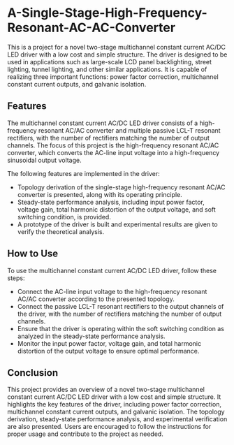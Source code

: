 # A-Single-Stage-High-Frequency-Resonant-AC-AC-Converter
This is a project for a novel two-stage multichannel constant current AC/DC LED driver with a low cost and simple structure. The driver is designed to be used in applications such as large-scale LCD panel backlighting, street lighting, tunnel lighting, and other similar applications. It is capable of realizing three important functions: power factor correction, multichannel constant current outputs, and galvanic isolation.

## Features
The multichannel constant current AC/DC LED driver consists of a high-frequency resonant AC/AC converter and multiple passive LCL-T resonant rectifiers, with the number of rectifiers matching the number of output channels. The focus of this project is the high-frequency resonant AC/AC converter, which converts the AC-line input voltage into a high-frequency sinusoidal output voltage.

The following features are implemented in the driver:

- Topology derivation of the single-stage high-frequency resonant AC/AC converter is presented, along with its operating principle.
- Steady-state performance analysis, including input power factor, voltage gain, total harmonic distortion of the output voltage, and soft switching condition, is provided.
- A prototype of the driver is built and experimental results are given to verify the theoretical analysis.

## How to Use
To use the multichannel constant current AC/DC LED driver, follow these steps:

- Connect the AC-line input voltage to the high-frequency resonant AC/AC converter according to the presented topology.
- Connect the passive LCL-T resonant rectifiers to the output channels of the driver, with the number of rectifiers matching the number of output channels.
- Ensure that the driver is operating within the soft switching condition as analyzed in the steady-state performance analysis.
- Monitor the input power factor, voltage gain, and total harmonic distortion of the output voltage to ensure optimal performance.

## Conclusion
This project provides an overview of a novel two-stage multichannel constant current AC/DC LED driver with a low cost and simple structure. It highlights the key features of the driver, including power factor correction, multichannel constant current outputs, and galvanic isolation. The topology derivation, steady-state performance analysis, and experimental verification are also presented. Users are encouraged to follow the instructions for proper usage and contribute to the project as needed.